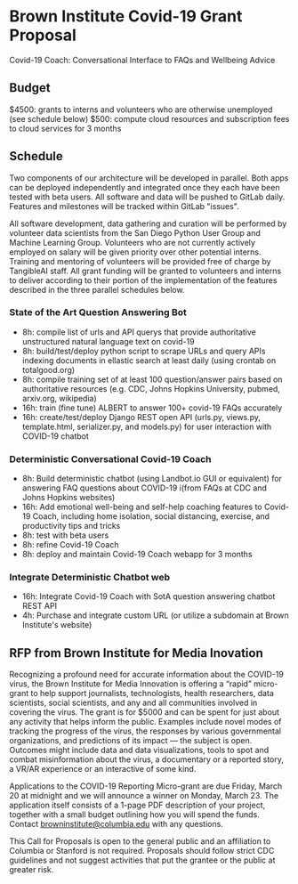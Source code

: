 # Brown Institute Covid-19 Grant Proposal

Covid-19 Coach:  Conversational Interface to FAQs and Wellbeing Advice

## Budget

$4500: grants to interns and volunteers who are otherwise unemployed (see schedule below)
$500: compute cloud resources and subscription fees to cloud services for 3 months

## Schedule

Two components of our architecture will be developed in parallel. Both apps can be deployed independently and integrated once they each have been tested with beta users. All software and data will be pushed to GitLab daily. Features and milestones will be tracked within GitLab "issues".

All software development, data gathering and curation will be performed by volunteer data scientists from the San Diego Python User Group and Machine Learning Group. 
Volunteers who are not currently actively employed on salary will be given priority over other potential interns.
Training and mentoring of volunteers will be provided free of charge by TangibleAI staff.
All grant funding will be granted to volunteers and interns to deliver according to their portion of the implementation of the features described in the three parallel schedules below.

### State of the Art Question Answering Bot

- 8h: compile list of urls and API querys that provide authoritative unstructured natural language text on covid-19 
- 8h: build/test/deploy python script to scrape URLs and query APIs indexing documents in ellastic search at least daily (using crontab on totalgood.org)
- 8h: compile training set of at least 100 question/answer pairs based on authoritative resources (e.g. CDC, Johns Hopkins University, pubmed, arxiv.org, wikipedia)
- 16h: train (fine tune) ALBERT to answer 100+ covid-19 FAQs accurately
- 16h: create/test/deploy Django REST open API (urls.py, views.py, template.html, serializer.py, and models.py) for user interaction with COVID-19 chatbot 

### Deterministic Conversational Covid-19 Coach

- 8h: Build deterministic chatbot (using Landbot.io GUI or equivalent) for answering FAQ questions about COVID-19 i(from FAQs at CDC and Johns Hopkins websites)
- 16h: Add emotional well-being and self-help coaching features to Covid-19 Coach, including home isolation, social distancing, exercise, and productivity tips and tricks 
- 8h: test with beta users
- 8h: refine Covid-19 Coach
- 8h: deploy and maintain Covid-19 Coach webapp for 3 months

### Integrate Deterministic Chatbot web 

- 16h: Integrate Covid-19 Coach with SotA question answering chatbot REST API
- 4h: Purchase and integrate custom URL (or utilize a subdomain at Brown Institute's website)


## RFP from Brown Institute for Media Inovation

Recognizing a profound need for accurate information about the COVID-19 virus, the Brown Institute for Media Innovation is offering a “rapid” micro-grant to help support journalists, technologists, health researchers, data scientists, social scientists, and any and all communities involved in covering the virus. The grant is for $5000 and can be spent for just about any activity that helps inform the public. Examples include novel modes of tracking the progress of the virus, the responses by various governmental organizations, and predictions of its impact — the subject is open. Outcomes might include data and data visualizations, tools to spot and combat misinformation about the virus, a documentary or a reported story, a VR/AR experience or an interactive of some kind. 

Applications to the COVID-19 Reporting Micro-grant are due Friday, March 20 at midnight and we will announce a winner on Monday, March 23. The application itself consists of a 1-page PDF description of your project, together with a small budget outlining how you will spend the funds. Contact browninstitute@columbia.edu with any questions.

This Call for Proposals is open to the general public and an affiliation to Columbia or Stanford is not required. Proposals should follow strict CDC guidelines and not suggest activities that put the grantee or the public at greater risk.


